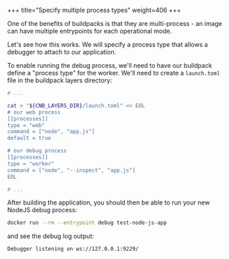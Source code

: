 +++
title="Specify multiple process types"
weight=406
+++

One of the benefits of buildpacks is that they are multi-process - an image can have multiple entrypoints for each operational mode.

Let's see how this works. We will specify a process type that allows a debugger to attach to our application.

To enable running the debug process, we'll need to have our buildpack define a "process type" for the worker.
We'll need to create a `launch.toml` file in the buildpack layers directory:

```bash
# ...

cat > "${CNB_LAYERS_DIR}/launch.toml" << EOL
# our web process
[[processes]]
type = "web"
command = ["node", "app.js"]
default = true

# our debug process
[[processes]]
type = "worker"
command = ["node", "--inspect", "app.js"]
EOL

# ...
```

After building the application, you should then be able to run your new NodeJS debug process:

```bash
docker run --rm --entrypoint debug test-node-js-app
```

and see the debug log output:

```text
Debugger listening on ws://127.0.0.1:9229/
```
